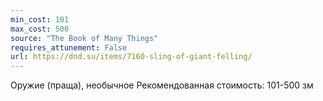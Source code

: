 ```yaml
---
min_cost: 101
max_cost: 500
source: "The Book of Many Things"
requires_attunement: False
url: https://dnd.su/items/7160-sling-of-giant-felling/
---
```


Оружие (праща), необычное
Рекомендованная стоимость: 101-500 зм